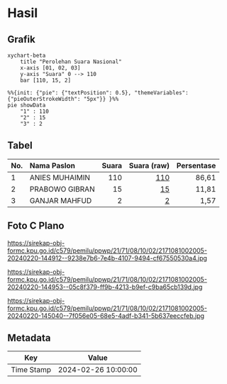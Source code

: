 # Hasil

## Grafik

```mermaid
xychart-beta
    title "Perolehan Suara Nasional"
    x-axis [01, 02, 03]
    y-axis "Suara" 0 --> 110
    bar [110, 15, 2]
```

```mermaid
%%{init: {"pie": {"textPosition": 0.5}, "themeVariables": {"pieOuterStrokeWidth": "5px"}} }%%
pie showData
    "1" : 110
    "2" : 15
    "3" : 2
```

## Tabel

| No. | Nama Paslon    | Suara | Suara (raw) | Persentase |
|:--- |:-------------- | -----:| -----------:| ----------:|
| 1   | ANIES MUHAIMIN | 110   | [110][p-1]  | 86,61      |
| 2   | PRABOWO GIBRAN | 15    | [15][p-2]   | 11,81      |
| 3   | GANJAR MAHFUD  | 2     | [2][p-3]    | 1,57       |


[p-1]: https://github.com/gigit-pemilu/pemilu-2024/blob/main/pilpres/hitung-suara/sub/21-kepulauan-riau/sub/71-kota-batam/sub/08-galang/sub/1002-karas/sub/005-tps/sub/paslon-1.txt
[p-2]: https://github.com/gigit-pemilu/pemilu-2024/blob/main/pilpres/hitung-suara/sub/21-kepulauan-riau/sub/71-kota-batam/sub/08-galang/sub/1002-karas/sub/005-tps/sub/paslon-2.txt
[p-3]: https://github.com/gigit-pemilu/pemilu-2024/blob/main/pilpres/hitung-suara/sub/21-kepulauan-riau/sub/71-kota-batam/sub/08-galang/sub/1002-karas/sub/005-tps/sub/paslon-3.txt

## Foto C Plano

https://sirekap-obj-formc.kpu.go.id/c579/pemilu/ppwp/21/71/08/10/02/2171081002005-20240220-144912--9238e7b6-7e4b-4107-9494-cf67550530a4.jpg

https://sirekap-obj-formc.kpu.go.id/c579/pemilu/ppwp/21/71/08/10/02/2171081002005-20240220-144953--05c8f379-ff9b-4213-b9ef-c9ba65cb139d.jpg

https://sirekap-obj-formc.kpu.go.id/c579/pemilu/ppwp/21/71/08/10/02/2171081002005-20240220-145040--7f056e05-68e5-4adf-b341-5b637eeccfeb.jpg


## Metadata

| Key        | Value               |
| ---------- | ------------------- |
| Time Stamp | 2024-02-26 10:00:00 |



